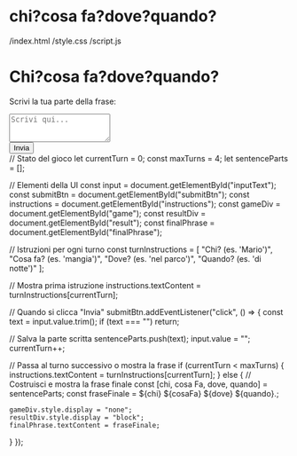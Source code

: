 # chi?cosa fa?dove?quando?
/index.html
/style.css
/script.js
<!DOCTYPE html>
<html lang="it">
<head>
  <meta charset="UTF-8">
  <title>chi?cosa fa?dove?quando?</title>
  <link rel="stylesheet" href="style.css">
</head>
<body>
  <h1>Chi?cosa fa?dove?quando?</h1>

  <div id="game">
    <p id="instructions">Scrivi la tua parte della frase:</p>
    <textarea id="inputText" placeholder="Scrivi qui..." rows="3"></textarea>
    <br>
    <button id="submitBtn">Invia</button>
  </div>

  <div id="result" style="display:none;">
    <h2>Frase completata:</h2>
    <p id="finalPhrase"></p>
    <button onclick="location.reload()">Gioca ancora</button>
  </div>

  <script src="script.js"></script>
</body>
</html>
// Stato del gioco
let currentTurn = 0;
const maxTurns = 4;
let sentenceParts = [];

// Elementi della UI
const input = document.getElementById("inputText");
const submitBtn = document.getElementById("submitBtn");
const instructions = document.getElementById("instructions");
const gameDiv = document.getElementById("game");
const resultDiv = document.getElementById("result");
const finalPhrase = document.getElementById("finalPhrase");

// Istruzioni per ogni turno
const turnInstructions = [
  "Chi? (es. 'Mario')",
  "Cosa fa? (es. 'mangia')",
  "Dove? (es. 'nel parco')",
  "Quando? (es. 'di notte')"
];

// Mostra prima istruzione
instructions.textContent = turnInstructions[currentTurn];

// Quando si clicca "Invia"
submitBtn.addEventListener("click", () => {
  const text = input.value.trim();
  if (text === "") return;

  // Salva la parte scritta
  sentenceParts.push(text);
  input.value = "";
  currentTurn++;

  // Passa al turno successivo o mostra la frase
  if (currentTurn < maxTurns) {
    instructions.textContent = turnInstructions[currentTurn];
  } else {
    // Costruisci e mostra la frase finale
    const [chi, cosa Fa, dove, quando] = sentenceParts;
    const fraseFinale = ${chi} ${cosaFa} ${dove} ${quando}.;

    gameDiv.style.display = "none";
    resultDiv.style.display = "block";
    finalPhrase.textContent = fraseFinale;
  }
});
